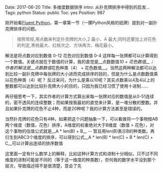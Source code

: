 Date: 2017-06-20
Title: 多维度数据排序
intro: 从扑克牌排序中得到的启发...
Tags: python
Status: public
Toc: yes
Position: 987

刚开始看[Fluent Python](https://book.douban.com/subject/26278021/)，第一章第一节（一摞Python风格的纸牌）提到对一副扑克牌排序的问题。
> 按照常规,用点数来判定扑克牌的大小,2 最小、A 最大;同时还要加上对花色的判定,黑桃最大、红桃次之、方块再次、梅花最小。

解法是将点数对应到数值 0-12 花色对应到数值 0-4 这样每一张牌都可以计算得到一个数值。关键点就在于数值的计算，我的直觉是__点数数值*10 + 花色数值__；
作者的解法是__点数数值*花色种类（4） + 花色数值__。当然这两种解法都可以达到比较一副扑克牌中每张牌的大小进而完成排序的目的，但是为什么是点数数值乘以花色种类（4）呢？
反过来问，为什么是乘以10呢？其实点数乘以4及4以上的整数都可以达到比较扑克牌大小的目的，只因为我已经习惯了使用十进制......

再仔细思考一下，其实作者的计算方式算出来每一张牌对应的数值是从0-51连续的，密不透风的连续整数；而如果按我最初的直觉来计算，是一堆分散的整数。并且如果扑克牌的花色不止4种，而是20种呢？我的计算方法甚至是错误的。

当然扑克牌的花色只有4种，如果把这个问题抽象一下，可以看做将一个事物按AB两个维度（数值，花色）排序，A维度的权重绝对大于B维度（数值 > 花色），对这个事物的估值公式就是__A * len(B) + B__ -- 暂且用len(B)表示B的种类数。再衍生到ABC3个维度的排序，可以得到公式__A * len(B) * len(C) + B * len(C) + C__可以计算出连续的排序数值

这里面一定有什么数学上的解释，比如这种计算方式和进制十分相似，只不过不同维度的进制可能是不同的（等于这一维度的种类数），奈何我的数学水平没到那个层次，导致描述得不是很清楚，意会了先
